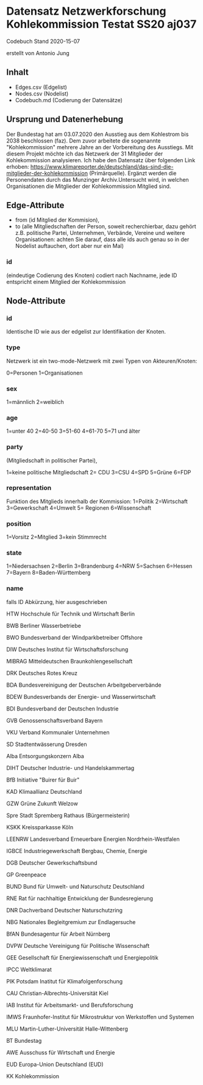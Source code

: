 ﻿<h1>Datensatz Netzwerkforschung Kohlekommission Testat SS20 aj037</h1>


Codebuch Stand 2020-15-07 <p>
erstellt von Antonio Jung


<h2>Inhalt</h2>
<ul>
  <li>Edges.csv (Edgelist)</li>
  <li>Nodes.csv (Nodelist)</li>
  <li>Codebuch.md (Codierung der Datensätze)</li>
 </ul>

<h2>Ursprung und Datenerhebung</h2>

Der Bundestag hat am 03.07.2020 den Ausstieg aus dem Kohlestrom bis 2038 beschlossen (faz). Dem zuvor arbeitete die sogenannte "Kohlekommission" mehrere Jahre an der Vorbereitung des Ausstiegs. Mit diesem Projekt möchte ich das Netzwerk der 31 Mitglieder der Kohlekommission analysieren.
Ich habe den Datensatz über folgenden Link erhoben: https://www.klimareporter.de/deutschland/das-sind-die-mitglieder-der-kohlekommission (Primärquelle). Ergänzt werden die Personendaten durch das Munzinger Archiv.Untersucht wird, in welchen Organisationen die Mitglieder der Kohlekommission Mitglied sind. 


<h2>Edge-Attribute</h2>


- from (id Mitglied der Kommision),  
- to (alle Mitgliedschaften der Person, soweit recherchierbar, dazu gehört z.B. politische Partei, Unternehmen, Verbände, Vereine und weitere Organisationen: achten Sie darauf, dass alle ids auch genau so in der Nodelist auftauchen, dort aber nur ein Mal)


<h3>id</h3>


(eindeutige Codierung des Knoten)
codiert nach Nachname, jede ID entspricht einem Mitglied der Kohlekommission



<h2>Node-Attribute</h2>


<h3>id</h3>
Identische ID wie aus der edgelist zur Identifikation der Knoten.

<h3>type</h3>
Netzwerk ist ein two-mode-Netzwerk mit zwei Typen von Akteuren/Knoten:


0=Personen 
1=Organisationen




<h3>sex</h3>
1=männlich
2=weiblich




<h3>age</h3>
1=unter 40
2=40-50
3=51-60
4=61-70
5=71 und älter


<h3>party</h3> 
(Mitgliedschaft in politischer Partei),


1=keine politische Mitgliedschaft
2= CDU
3=CSU
4=SPD
5=Grüne
6=FDP


<h3>representation</h3> 
Funktion des Mitglieds innerhalb der Kommission: 
1=Politik
2=Wirtschaft
3=Gewerkschaft
4=Umwelt
5= Regionen
6=Wissenschaft


<h3>position</h3>


1=Vorsitz
2=Mitglied
3=kein Stimmrecht


<h3>state</h3> 
1=Niedersachsen
2=Berlin
3=Brandenburg
4=NRW
5=Sachsen
6=Hessen
7=Bayern
8=Baden-Württemberg


<h3>name</h3>
falls ID Abkürzung, hier ausgeschrieben

HTW	Hochschule für Technik und Wirtschaft Berlin

BWB	Berliner Wasserbetriebe

BWO	Bundesverband der Windparkbetreiber Offshore

DIW	Deutsches Institut für Wirtschaftsforschung

MIBRAG	Mitteldeutschen Braunkohlengesellschaft 

DRK	Deutsches Rotes Kreuz

BDA	Bundesvereinigung der Deutschen Arbeitgeberverbände

BDEW	Bundesverbands der Energie- und Wasserwirtschaft

BDI	Bundesverband der Deutschen Industrie 

GVB	Genossenschaftsverband Bayern

VKU	Verband Kommunaler Unternehmen

SD	Stadtentwässerung Dresden

Alba	Entsorgungskonzern Alba

DIHT	Deutscher Industrie- und Handelskammertag

BfB	Initiative "Buirer für Buir"

KAD	Klimaallianz Deutschland

GZW	Grüne Zukunft Welzow

Spre	Stadt Spremberg Rathaus (Bürgermeisterin) 

KSKK	Kreissparkasse Köln

LEENRW	Landesverband Erneuerbare Energien Nordrhein-Westfalen 

IGBCE	Industriegewerkschaft Bergbau, Chemie, Energie

DGB	Deutscher Gewerkschaftsbund

GP	Greenpeace

BUND	Bund für Umwelt- und Naturschutz Deutschland

RNE	Rat für nachhaltige Entwicklung der Bundesregierung

DNR	Dachverband Deutscher Naturschutzring

NBG	Nationales Begleitgremium zur Endlagersuche

BfAN	Bundesagentur für Arbeit Nürnberg

DVPW	Deutsche Vereinigung für Politische Wissenschaft

GEE	Gesellschaft für Energiewissenschaft und Energiepolitik

IPCC	Weltklimarat

PIK	Potsdam Inatitut für Klimafolgenforschung

CAU	Christian-Albrechts-Universität Kiel

IAB	Institut für Arbeitsmarkt- und Berufsforschung

IMWS	Fraunhofer-Institut für Mikrostruktur von Werkstoffen und Systemen

MLU	Martin-Luther-Universität Halle-Wittenberg

BT	Bundestag

AWE	Ausschuss für Wirtschaft und Energie

EUD	Europa-Union Deutschland (EUD)

KK Kohlekommission
